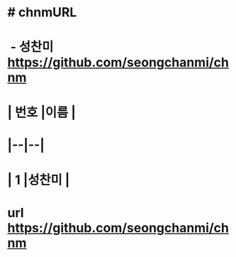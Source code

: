 # \# chnmURL

# 

# &nbsp;- 성찬미 https://github.com/seongchanmi/chnm

# 

# | 번호	|이름 |

# |--|--|

# | 1 |성찬미  |

# url https://github.com/seongchanmi/chnm

